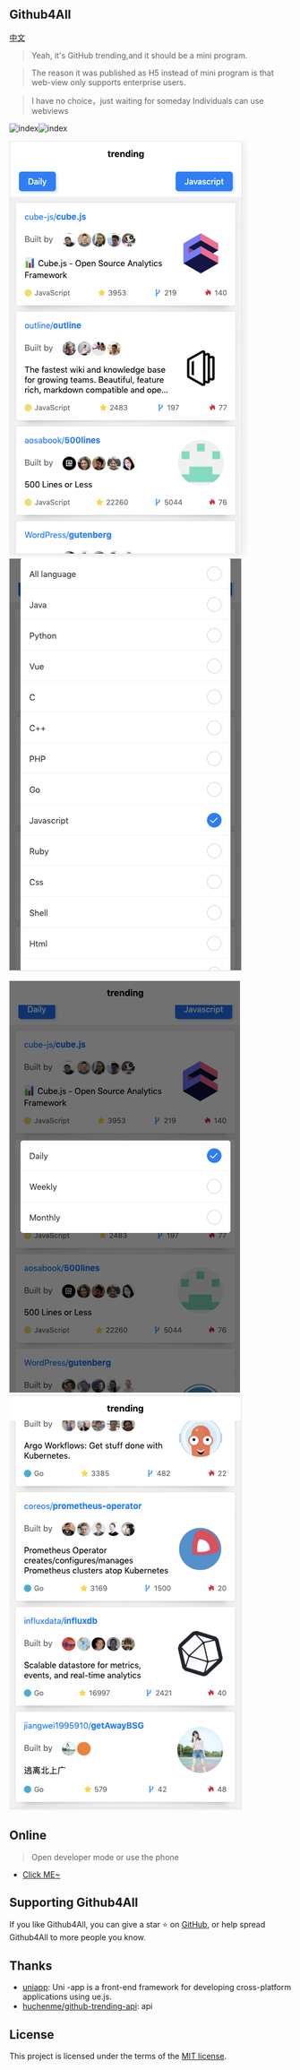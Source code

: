 ## Github4All

[中文](./README-zh.md)

>Yeah, it's GitHub trending,and it should be a mini program.

>The reason it was published as H5 instead of mini program is that web-view only supports enterprise users.

>I have no choice，just waiting for someday Individuals can use webviews

![index](https://camo.githubusercontent.com/8f697c48adc5026cc6d83dd45e42b9b93ee1803c/68747470733a2f2f696d672e736869656c64732e696f2f62616467652f636f6e747269627574696f6e732d77656c636f6d652d627269676874677265656e2e737667)![index](https://camo.githubusercontent.com/3ccf4c50a1576b0dd30b286717451fa56b783512/68747470733a2f2f696d672e736869656c64732e696f2f62616467652f4c6963656e73652d4d49542d79656c6c6f772e737667)

![index](./static/index.png) ![Language](./static/language.png)  

![Since](./static/since.png) ![Bottom](./static/1.png)


## Online

> Open developer mode or use the phone
* [Click ME~](https://www.telami.cn/trending/)


## Supporting Github4All

If you like Github4All, you can give a star ⭐ on [GitHub](https://github.com/telami/github4all), or help spread Github4All to more people you know.

## Thanks

* [uniapp](https://uniapp.dcloud.io/): Uni -app is a front-end framework for developing cross-platform applications using ue.js.
* [huchenme/github-trending-api](https://github.com/huchenme/github-trending-api): api

## License

This project is licensed under the terms of the [MIT license](https://github.com/telami/github4all/blob/master/LICENSE).
